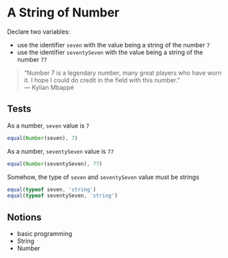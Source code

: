 # A String of Number

Declare two variables:

- use the identifier `seven` with the value being a string of the number `7`
- use the identifier `seventySeven` with the value being a string of the number
  `77`

> “Number 7 is a legendary number, many great players who have worn it. I hope I
> could do credit in the field with this number.” \
> ― Kylian Mbappé

## Tests

As a number, `seven` value is `7`

```js
equal(Number(seven), 7)
```

As a number, `seventySeven` value is `77`

```js
equal(Number(seventySeven), 77)
```

Somehow, the type of `seven` and `seventySeven` value must be strings

```js
equal(typeof seven, 'string')
equal(typeof seventySeven, 'string')
```

## Notions

- basic programming
- String
- Number
